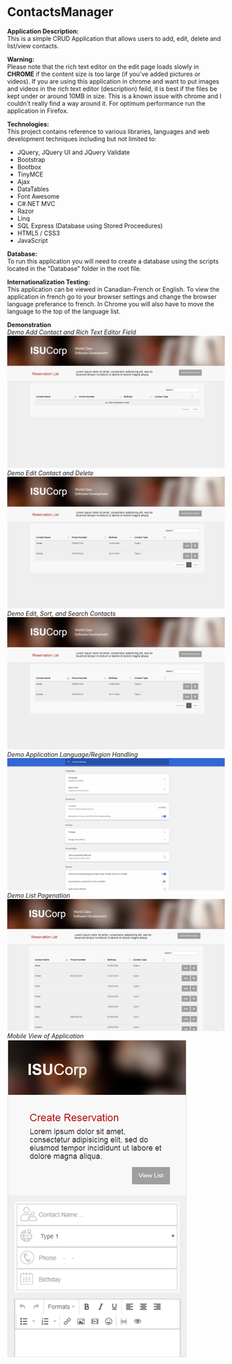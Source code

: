 # ContactsManager

**Application Description:**<br/>
This is a simple CRUD Application that allows users to add, edit, delete and list/view contacts.

**Warning:**</br>
Please note that the rich text editor on the edit page loads slowly in <b>CHROME</b> if the content size is too large (if you've added pictures or videos).
If you are using this application in chrome and want to put images and videos in the rich text editor (description) feild, it is best if the files be kept under or around 10MB in size.
This is a known issue with chrome and I couldn't really find a way around it. For optimum performance run the application in Firefox. 

**Technologies:**</br>
This project contains reference to various libraries, languages and web development techniques including but not limited to: 
- JQuery, JQuery UI and JQuery Validate
- Bootstrap
- Bootbox
- TinyMCE
- Ajax
- DataTables
- Font Awesome
- C#.NET MVC
- Razor
- Linq
- SQL Express (Database using Stored Proceedures)
- HTML5 / CSS3
- JavaScript

**Database:**<br/>
To run this application you will need to create a database using the scripts located in the "Database" folder in the root file.

**Internationalization Testing:**<br/>
This application can be viewed in Canadian-French or English. To view the application in french go to your browser settings and change the browser language preferance to french. In Chrome you will also have to move the language to the top of the language list.

**Demonstration**<br/>
<i>Demo Add Contact and Rich Text Editor Field</i></br>
![Demo Add and Rich Text Editor](https://github.com/sydturn/ContactsManager/blob/master/Demo/AddingAndRichText.gif)
<i>Demo Edit Contact and Delete</i></br>
![Demo Edit and Delete](https://github.com/sydturn/ContactsManager/blob/master/Demo/DeleteAndValidate.gif)
<i>Demo Edit, Sort, and Search Contacts</i></br>
![Demo Edit, Sort, and Search](https://github.com/sydturn/ContactsManager/blob/master/Demo/EditSortSearch.gif)
<i>Demo Application Language/Region Handling</i></br>
![Demo Language/Region Handling](https://github.com/sydturn/ContactsManager/blob/master/Demo/Language.gif)
<i>Demo List Pagenation</i></br>
![Demo Pagenation](https://github.com/sydturn/ContactsManager/blob/master/Demo/Pagenation.gif)
<i>Mobile View of Application</i></br>
![Mobile View](https://github.com/sydturn/ContactsManager/blob/master/Demo/mobileView.PNG)
